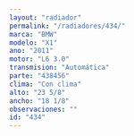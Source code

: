 ```yaml
---
layout: "radiador"
permalink: "/radiadores/434/"
marca: "BMW"
modelo: "X1"
ano: "2011"
motor: "L6 3.0"
transmision: "Automática"
parte: "438456"
clima: "Con clima"
alto: "23 5/8"
ancho: "18 1/8"
observaciones: ""
id: "434"
---
```


